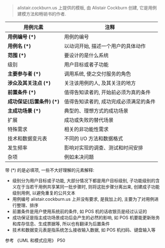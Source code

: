 > alistair.cockburn.us 上提供的模板, 由 Alistair Cockburn 创建, 它是用例建模方法和畅销书的作者.

|           用例元素          |                  注释                  |
|-----------------------------|----------------------------------------|
| **用例编号 (\*)**           | 用例的编号                             |
| **用例名 (\*)**             | 以动词开始, 描述一个用户的具体动作     |
| **范围 (\*)**               | 要设计的是什么系统                     |
| 级别                        | 用户目标或者子功能                     |
| **主要参与者 (\*)**         | 调用系统, 使之交付服务的角色           |
| **涉众及其关注点 (\*)**     | 关注该用例的人, 及其关注的地方         |
| **前置条件 (\*)**           | 值得告知读者的, 开始前必须为真的条件   |
| **成功保证(后置条件) (\*)** | 值得告知读者的, 成功完成必须满足的条件 |
| **主成功场景 (\*)**         | 典型的、理想方式的成功场景             |
| 扩展                        | 成功或失败的替代场景                   |
| 特殊需求                    | 相关的非功能性需求                     |
| 技术和数据变元表            | 不同的 I/O 方法和数据格式              |
| 发生频率                    | 影响对实现的调查、测试和时间安排       |
| 杂项                        | 例如未决问题                           |

带 (\*) 的是必填项, 一些不大好理解的元素解释:

- 级别分为用户目标或子功能, 大部分情况下都是用户目标级别, 子功能级别的含义在于当若干用例共享某同一批步骤时, 则将这批步骤分离出来, 创建成子功能级别用例, 以避免重复的公共文本
- 用例编号 alistair.cockburn.us 上并没有要求, 是我加上的, 主要为了对用例进行整理、排序
- 前置条件是用户使用系统前的条件, 如 POS 机的话收银员是经过认证的
- 成功保证是指主成功场景成功后会产生的必然的影响, 如 POS 机要能更新账务和库存信息、生成票据等, 所以也有翻译为后置条件
- 技术和数据变元表是指系统怎么接收输入数据, 如 POS 机扫码、键盘输入等

参考 《UML 和模式应用》 P50
